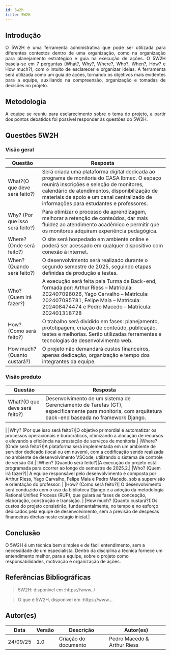 ```yaml
---
id: 5w2h
title: 5W2H
---
```


## Introdução

<p align = "justify">
    O 5W2H é uma ferramenta administrativa  que pode ser utilizada para diferentes contextos dentro de uma organização, como na organização para planejamento estratégico e guia na execução de ações. O 5W2H baseia-se em 7 perguntas (What?, Why?, Where?, Who?, When?, How? e How much?), com o intuito de esclarecer e organizar ideias. A ferramenta será utilizada como um guia de ações, tornando os objetivos mais evidentes para a equipe, auxiliando na compreensão, organização e tomadas de decisões no projeto.
</p>

## Metodologia

<p align = "justify">
    A equipe se reuniu para esclarecimento sobre o tema do projeto, a partir dos pontos debatidos foi possível responder às questões do 5W2H.  
</p>


## Questões 5W2H

### Visão geral

|Questão|Resposta|
|-------|--------|
|What?(O que deve será feito?)|Será criada uma plataforma digital dedicada ao programa de monitoria do CASA Ibmec. O espaço reunirá inscrições e seleção de monitores, calendário de atendimentos, disponibilização de materiais de apoio e um canal centralizado de informações para estudantes e professores.|
|Why? (Por que isso será feito?)|Para otimizar o processo de aprendizagem, melhorar a retenção de conteúdos, dar mais fluidez ao atendimento acadêmico e permitir que os monitores adquiram experiência pedagógica.|
|Where? (Onde será feito?)|O site será hospedado em ambiente online e poderá ser acessado em qualquer dispositivo com conexão à internet.|
|When? (Quando será feito?)|O desenvolvimento será realizado durante o segundo semestre de 2025, seguindo etapas definidas de produção e testes.|
|Who? (Quem irá fazer?)|A execução será feita pela Turma de Back-end, formada por: Arthur Riess – Matrícula: 202407096026, Yago Carvalho – Matrícula: 202407095781, Felipe Maia – Matrícula: 202408474474 e Pedro Macedo – Matrícula: 202401318728|
|How? (Como será feito?)|O trabalho será dividido em fases: planejamento, prototipagem, criação de conteúdo, publicação, testes e melhorias. Serão utilizadas ferramentas e tecnologias de desenvolvimento web.|
|How much? (Quanto custará?)|O projeto não demandará custos financeiros, apenas dedicação, organização e tempo dos integrantes da equipe.|

### Visão produto

|Questão|Resposta|
|-------|--------|
|What?(O que deve será feito?)| Desenvolvimento de um sistema de Gerenciamento de Tarefas (GT), especificamente para monitoria, com arquitetura back-end baseada no framework Django.
|
|Why? (Por que isso será feito?)|O objetivo primordial é automatizar os processos operacionais e burocráticos, otimizando a alocação de recursos e elevando a eficiência na prestação de serviços de monitoria.|
|Where? (Onde será feito?)|A plataforma será implementada em um ambiente de servidor dedicado (local ou em nuvem), com a codificação sendo realizada no ambiente de desenvolvimento VSCode, utilizando o sistema de controle de versão Git.|
|When? (Quando será feito?)|A execução do projeto está programada para ocorrer ao longo do semestre de 2025.2.|
|Who? (Quem irá fazer?)| A equipe responsável pelo desenvolvimento é composta por Arthur Riess, Yago Carvalho, Felipe Maia e Pedro Macedo, sob a supervisão e orientação do professor.
|
|How? (Como será feito?)|  O desenvolvimento será conduzido com o uso da biblioteca Django e a adoção da metodologia Rational Unified Process (RUP), que guiará as fases de concepção, elaboração, construção e transição. |
|How much? (Quanto custará?)|Os custos do projeto consistirão, fundamentalmente, no tempo e no esforço dedicados pela equipe de desenvolvimento, sem a previsão de despesas financeiras diretas neste estágio inicial.|

## Conclusão

O 5W2H é um técnica bem simples e de fácil entendimento, sem a necessidade de um especialista. Dentro da disciplina a técnica fornece um entendimento melhor, para a equipe, sobre o projeto como responsabilidades, motivação e organização de ações.   
 
 
## Referências Bibliográficas
> 5W2H: disponivel em :https://www../

> O que é 5W2H, disponivel em :https://www...

## Autor(es)
| Data | Versão | Descrição | Autor(es) |
| -- | -- | -- | -- |
| 24/09/25 | 1.0 | Criação do documento | Pedro Macedo & Arthur Riess | 


